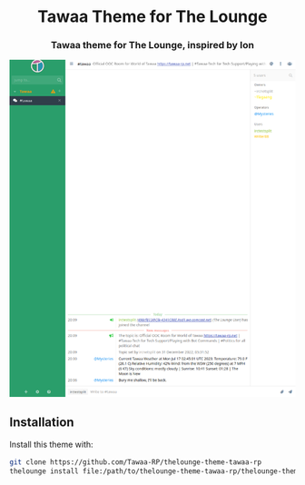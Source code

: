 <h1 align="center">
	Tawaa Theme for The Lounge
</h1>

<h3 align="center">
	Tawaa theme for The Lounge, inspired by Ion
</h3>

<p align="center">
	<img src="Screenshot.png" alt="Screenshot of the Tawaa theme for The Lounge" width="550">
</p>

## Installation

Install this theme with:

```sh
git clone https://github.com/Tawaa-RP/thelounge-theme-tawaa-rp
thelounge install file:/path/to/thelounge-theme-tawaa-rp/thelounge-theme-tawaa-rp-color
```
